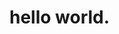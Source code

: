 <!DOCTYPE html>
<html>
  <head>
    <Title>My webpage</title>
    </head>
  <body>
    <h1>hello world.</h1>
    </body>
  </html>
